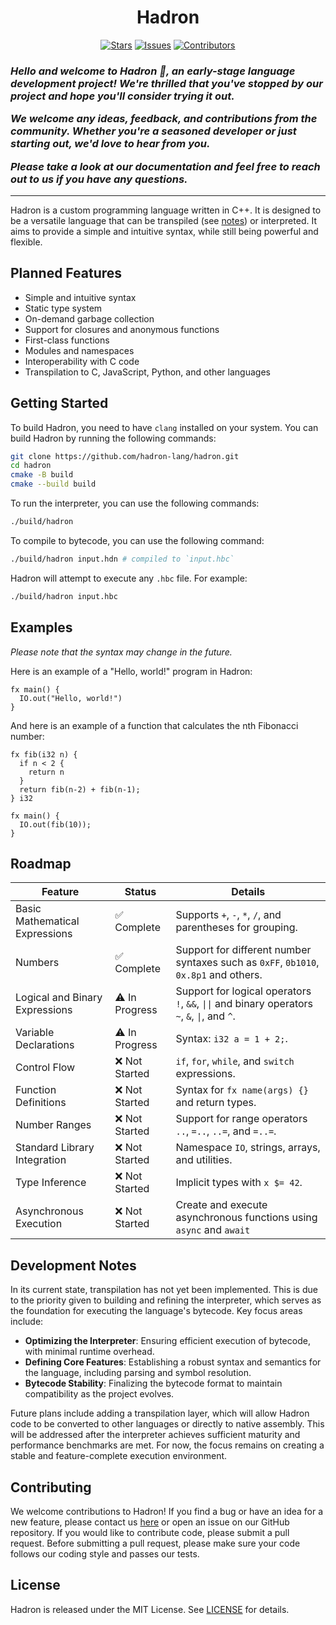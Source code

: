 <div align="center">
  <h1>Hadron</h1>
</div>

<div id="badges" align="center">
  <a href="https://github.com/hadron-lang/hadron/stargazers"><img alt="Stars" src="https://img.shields.io/github/stars/hadron-lang/hadron?colorA=333&colorB=ffa&style=for-the-badge"></a>
  <a href="https://github.com/hadron-lang/hadron/issues"><img alt="Issues" src="https://img.shields.io/github/issues/hadron-lang/hadron?colorA=333&colorB=faa&style=for-the-badge"></a>
  <a href="https://github.com/hadron-lang/hadron/contributors"><img alt="Contributors" src="https://img.shields.io/github/contributors/hadron-lang/hadron?colorA=333&colorB=aaf&style=for-the-badge"></a>
</div>

<h3><i>

Hello and welcome to Hadron :wave:, an early-stage language development project! We're thrilled that you've stopped
by our project and hope you'll consider trying it out.

We welcome any ideas, feedback, and contributions from the community. Whether you're a seasoned developer or just
starting out, we'd love to hear from you.

Please take a look at our documentation and feel free to reach out to us if you have any questions.

</i></h3>

---

Hadron is a custom programming language written in C++. It is designed to be a versatile language that can be
transpiled (see [notes](#development-notes)) or interpreted. It aims to provide a simple and intuitive syntax, while
still being powerful and flexible.

## Planned Features

- Simple and intuitive syntax
- Static type system
- On-demand garbage collection
- Support for closures and anonymous functions
- First-class functions
- Modules and namespaces
- Interoperability with C code
- Transpilation to C, JavaScript, Python, and other languages

## Getting Started

To build Hadron, you need to have `clang` installed on your system. You can build Hadron by running the following
commands:

```sh
git clone https://github.com/hadron-lang/hadron.git
cd hadron
cmake -B build
cmake --build build
```

To run the interpreter, you can use the following commands:

```sh
./build/hadron
```

To compile to bytecode, you can use the following command:

```sh
./build/hadron input.hdn # compiled to `input.hbc`
```

Hadron will attempt to execute any `.hbc` file. For example:

```sh
./build/hadron input.hbc
```

## Examples

_Please note that the syntax may change in the future._

Here is an example of a "Hello, world!" program in Hadron:

```
fx main() {
  IO.out("Hello, world!")
}
```

And here is an example of a function that calculates the nth Fibonacci number:

```
fx fib(i32 n) {
  if n < 2 {
    return n
  }
  return fib(n-2) + fib(n-1);
} i32

fx main() {
  IO.out(fib(10));
}
```

## Roadmap

| **Feature**                    | **Status**     | **Details**                                                                                                                     |
|--------------------------------|----------------|---------------------------------------------------------------------------------------------------------------------------------|
| Basic Mathematical Expressions | ✅ Complete     | Supports `+`, `-`, `*`, `/`, and parentheses for grouping.                                                                      |
| Numbers                        | ✅ Complete     | Support for different number syntaxes such as `0xFF`, `0b1010`, `0x.8p1` and others.                                            |
| Logical and Binary Expressions | ⚠️ In Progress | Support for logical operators `!`, `&&`, <code>&#124;&#124;</code> and binary operators `~`, `&`, <code>&#124;</code>, and `^`. |
| Variable Declarations          | ⚠️ In Progress | Syntax: `i32 a = 1 + 2;`.                                                                                                       |
| Control Flow                   | ❌ Not Started  | `if`, `for`, `while`, and `switch` expressions.                                                                                 |
| Function Definitions           | ❌ Not Started  | Syntax for `fx name(args) {}` and return types.                                                                                 |
| Number Ranges                  | ❌ Not Started  | Support for range operators `..`, `=..`, `..=`, and `=..=`.                                                                     |
| Standard Library Integration   | ❌ Not Started  | Namespace `IO`, strings, arrays, and utilities.                                                                                 |
| Type Inference                 | ❌ Not Started  | Implicit types with `x $= 42`.                                                                                                  |
| Asynchronous Execution         | ❌ Not Started  | Create and execute asynchronous functions using `async` and `await`                                                             |

## Development Notes

In its current state, transpilation has not yet been implemented. This is due to the priority given to building and
refining the interpreter, which serves as the foundation for executing the language's bytecode. Key focus areas include:

- **Optimizing the Interpreter**: Ensuring efficient execution of bytecode, with minimal runtime overhead.
- **Defining Core Features**: Establishing a robust syntax and semantics for the language, including parsing and symbol
  resolution.
- **Bytecode Stability**: Finalizing the bytecode format to maintain compatibility as the project evolves.

Future plans include adding a transpilation layer, which will allow Hadron code to be converted to other languages or
directly to native assembly. This will be addressed after the interpreter achieves sufficient maturity and performance
benchmarks are met. For now, the focus remains on creating a stable and feature-complete execution environment.

## Contributing

We welcome contributions to Hadron! If you find a bug or have an idea for a new feature, please contact
us [here](https://hadronlang.com/feedback) or open an issue on our GitHub repository. If you would like to contribute
code, please submit a pull request. Before submitting a pull request, please make sure your code follows our coding
style and passes our tests.

## License

Hadron is released under the MIT License. See [LICENSE](LICENSE) for details.
